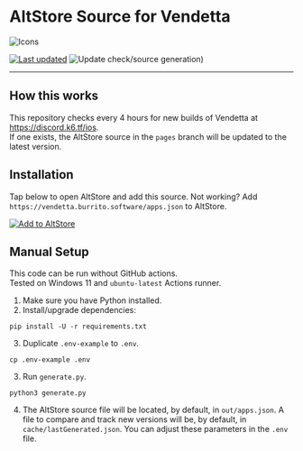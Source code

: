 # AltStore Source for Vendetta
![Icons](https://skillicons.dev/icons?i=py,githubactions,github)

[![Last updated](https://img.shields.io/github/last-commit/burritosoftware/vendetta-altsource/pages?logo=github&label=last%20updated)](https://github.com/burritosoftware/vendetta-altsource/commits/pages/)
![Update check/source generation)](https://img.shields.io/github/actions/workflow/status/burritosoftware/vendetta-altsource/create.yml?logo=github&label=update%20check%2Fsource%20generation)

---

## How this works
This repository checks every 4 hours for new builds of Vendetta at https://discord.k6.tf/ios.  
If one exists, the AltStore source in the `pages` branch will be updated to the latest version.

## Installation
Tap below to open AltStore and add this source. Not working? Add `https://vendetta.burrito.software/apps.json` to AltStore.

[![Add to AltStore](https://taidums.are-really.cool/9nj3vv5.png)](https://vendetta.burrito.software)

## Manual Setup
This code can be run without GitHub actions.  
Tested on Windows 11 and `ubuntu-latest` Actions runner.

1. Make sure you have Python installed.
2. Install/upgrade dependencies:
  ```
  pip install -U -r requirements.txt
  ```
3. Duplicate `.env-example` to `.env`.
  ```
  cp .env-example .env
  ```
3. Run `generate.py`.
  ```
  python3 generate.py
  ```
4. The AltStore source file will be located, by default, in `out/apps.json`. A file to compare and track new versions will be, by default, in `cache/lastGenerated.json`. You can adjust these parameters in the `.env` file.